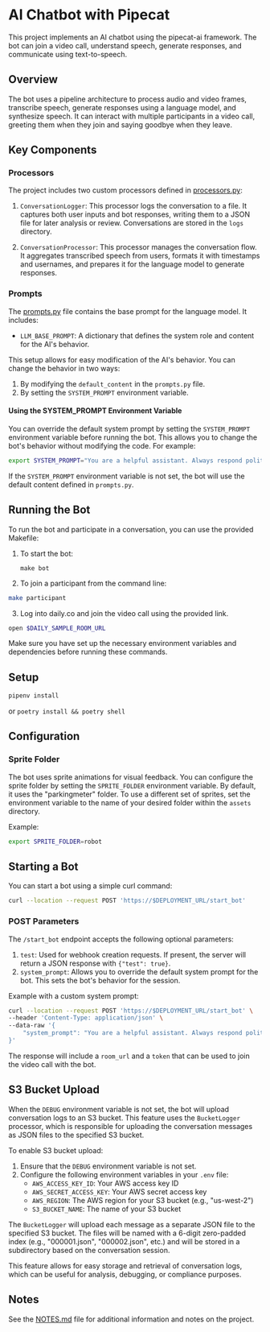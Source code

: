 # AI Chatbot with Pipecat

This project implements an AI chatbot using the pipecat-ai framework. The bot can join a video call, understand speech, generate responses, and communicate using text-to-speech.

## Overview

The bot uses a pipeline architecture to process audio and video frames, transcribe speech, generate responses using a language model, and synthesize speech. It can interact with multiple participants in a video call, greeting them when they join and saying goodbye when they leave.

## Key Components

### Processors

The project includes two custom processors defined in [processors.py](processors.py):

1. `ConversationLogger`: This processor logs the conversation to a file. It captures both user inputs and bot responses, writing them to a JSON file for later analysis or review. Conversations are stored in the `logs` directory.

2. `ConversationProcessor`: This processor manages the conversation flow. It aggregates transcribed speech from users, formats it with timestamps and usernames, and prepares it for the language model to generate responses.

### Prompts

The [prompts.py](prompts.py) file contains the base prompt for the language model. It includes:

- `LLM_BASE_PROMPT`: A dictionary that defines the system role and content for the AI's behavior.

This setup allows for easy modification of the AI's behavior. You can change the behavior in two ways:

1. By modifying the `default_content` in the `prompts.py` file.
2. By setting the `SYSTEM_PROMPT` environment variable.

#### Using the SYSTEM_PROMPT Environment Variable

You can override the default system prompt by setting the `SYSTEM_PROMPT` environment variable before running the bot. This allows you to change the bot's behavior without modifying the code. For example:

```bash
export SYSTEM_PROMPT="You are a helpful assistant. Always respond politely and concisely."
```

If the `SYSTEM_PROMPT` environment variable is not set, the bot will use the default content defined in `prompts.py`.

## Running the Bot

To run the bot and participate in a conversation, you can use the provided Makefile:

1. To start the bot:

   ```
   make bot
   ```

2. To join a participant from the command line:

```bash
make participant
```

3. Log into daily.co and join the video call using the provided link.

```bash
open $DAILY_SAMPLE_ROOM_URL
```

Make sure you have set up the necessary environment variables and dependencies before running these commands.

## Setup

```bash
pipenv install
```

or `poetry install && poetry shell`

## Configuration

### Sprite Folder

The bot uses sprite animations for visual feedback. You can configure the sprite folder by setting the `SPRITE_FOLDER` environment variable. By default, it uses the "parkingmeter" folder. To use a different set of sprites, set the environment variable to the name of your desired folder within the `assets` directory.

Example:

```bash
export SPRITE_FOLDER=robot
```

## Starting a Bot

You can start a bot using a simple curl command:

```bash
curl --location --request POST 'https://$DEPLOYMENT_URL/start_bot'
```

### POST Parameters

The `/start_bot` endpoint accepts the following optional parameters:

1. `test`: Used for webhook creation requests. If present, the server will return a JSON response with `{"test": true}`.
2. `system_prompt`: Allows you to override the default system prompt for the bot. This sets the bot's behavior for the session.

Example with a custom system prompt:

```bash
curl --location --request POST 'https://$DEPLOYMENT_URL/start_bot' \
--header 'Content-Type: application/json' \
--data-raw '{
    "system_prompt": "You are a helpful assistant. Always respond politely and concisely."
}'
```

The response will include a `room_url` and a `token` that can be used to join the video call with the bot.

## S3 Bucket Upload

When the `DEBUG` environment variable is not set, the bot will upload conversation logs to an S3 bucket. This feature uses the `BucketLogger` processor, which is responsible for uploading the conversation messages as JSON files to the specified S3 bucket.

To enable S3 bucket upload:

1. Ensure that the `DEBUG` environment variable is not set.
2. Configure the following environment variables in your `.env` file:
   - `AWS_ACCESS_KEY_ID`: Your AWS access key ID
   - `AWS_SECRET_ACCESS_KEY`: Your AWS secret access key
   - `AWS_REGION`: The AWS region for your S3 bucket (e.g., "us-west-2")
   - `S3_BUCKET_NAME`: The name of your S3 bucket

The `BucketLogger` will upload each message as a separate JSON file to the specified S3 bucket. The files will be named with a 6-digit zero-padded index (e.g., "000001.json", "000002.json", etc.) and will be stored in a subdirectory based on the conversation session.

This feature allows for easy storage and retrieval of conversation logs, which can be useful for analysis, debugging, or compliance purposes.

## Notes

See the [NOTES.md](NOTES.md) file for additional information and notes on the project.

